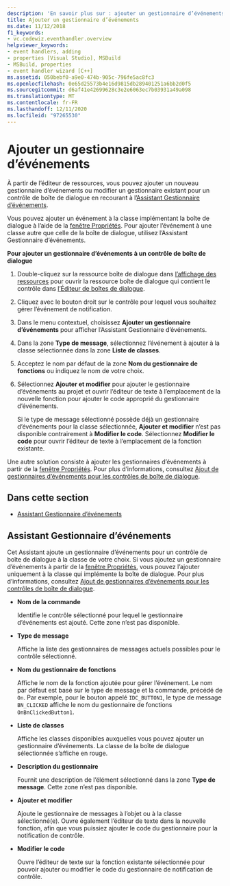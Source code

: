 ```yaml
---
description: 'En savoir plus sur : ajouter un gestionnaire d’événements'
title: Ajouter un gestionnaire d’événements
ms.date: 11/12/2018
f1_keywords:
- vc.codewiz.eventhandler.overview
helpviewer_keywords:
- event handlers, adding
- properties [Visual Studio], MSBuild
- MSBuild, properties
- event handler wizard [C++]
ms.assetid: 050bebf0-a9e0-474b-905c-796fe5ac8fc3
ms.openlocfilehash: 0e65d25573b4e16d9815db289401251a6bb2d0f5
ms.sourcegitcommit: d6af41e42699628c3e2e6063ec7b03931a49a098
ms.translationtype: MT
ms.contentlocale: fr-FR
ms.lasthandoff: 12/11/2020
ms.locfileid: "97265530"
---
```

# <a name="add-an-event-handler"></a>Ajouter un gestionnaire d’événements

À partir de l’éditeur de ressources, vous pouvez ajouter un nouveau gestionnaire d’événements ou modifier un gestionnaire existant pour un contrôle de boîte de dialogue en recourant à l’[Assistant Gestionnaire d’événements](#event-handler-wizard).

Vous pouvez ajouter un événement à la classe implémentant la boîte de dialogue à l’aide de la [fenêtre Propriétés](/visualstudio/ide/reference/properties-window). Pour ajouter l’événement à une classe autre que celle de la boîte de dialogue, utilisez l’Assistant Gestionnaire d’événements.

**Pour ajouter un gestionnaire d’événements à un contrôle de boîte de dialogue**

1. Double-cliquez sur la ressource boîte de dialogue dans [l’affichage des ressources](../windows/how-to-create-a-resource-script-file.md#create-resources) pour ouvrir la ressource boîte de dialogue qui contient le contrôle dans [l’Éditeur de boîtes de dialogue](../windows/dialog-editor.md).

1. Cliquez avec le bouton droit sur le contrôle pour lequel vous souhaitez gérer l’événement de notification.

1. Dans le menu contextuel, choisissez **Ajouter un gestionnaire d’événements** pour afficher l’Assistant Gestionnaire d’événements.

1. Dans la zone **Type de message**, sélectionnez l’événement à ajouter à la classe sélectionnée dans la zone **Liste de classes**.

1. Acceptez le nom par défaut de la zone **Nom du gestionnaire de fonctions** ou indiquez le nom de votre choix.

1. Sélectionnez **Ajouter et modifier** pour ajouter le gestionnaire d’événements au projet et ouvrir l’éditeur de texte à l’emplacement de la nouvelle fonction pour ajouter le code approprié du gestionnaire d’événements.

   Si le type de message sélectionné possède déjà un gestionnaire d’événements pour la classe sélectionnée, **Ajouter et modifier** n’est pas disponible contrairement à **Modifier le code**. Sélectionnez **Modifier le code** pour ouvrir l’éditeur de texte à l’emplacement de la fonction existante.

Une autre solution consiste à ajouter les gestionnaires d’événements à partir de la [fenêtre Propriétés](/visualstudio/ide/reference/properties-window). Pour plus d’informations, consultez [Ajout de gestionnaires d’événements pour les contrôles de boîte de dialogue](../windows/adding-editing-or-deleting-controls.md).

## <a name="in-this-section"></a>Dans cette section

- [Assistant Gestionnaire d’événements](#event-handler-wizard)

## <a name="event-handler-wizard"></a>Assistant Gestionnaire d’événements

Cet Assistant ajoute un gestionnaire d’événements pour un contrôle de boîte de dialogue à la classe de votre choix. Si vous ajoutez un gestionnaire d’événements à partir de la [fenêtre Propriétés](/visualstudio/ide/reference/properties-window), vous pouvez l’ajouter uniquement à la classe qui implémente la boîte de dialogue. Pour plus d’informations, consultez [Ajout de gestionnaires d’événements pour les contrôles de boîte de dialogue](../windows/adding-editing-or-deleting-controls.md).

- **Nom de la commande**

  Identifie le contrôle sélectionné pour lequel le gestionnaire d’événements est ajouté. Cette zone n’est pas disponible.

- **Type de message**

  Affiche la liste des gestionnaires de messages actuels possibles pour le contrôle sélectionné.

- **Nom du gestionnaire de fonctions**

  Affiche le nom de la fonction ajoutée pour gérer l’événement. Le nom par défaut est basé sur le type de message et la commande, précédé de `On`. Par exemple, pour le bouton appelé `IDC_BUTTON1`, le type de message `BN_CLICKED` affiche le nom du gestionnaire de fonctions `OnBnClickedButton1`.

- **Liste de classes**

  Affiche les classes disponibles auxquelles vous pouvez ajouter un gestionnaire d’événements. La classe de la boîte de dialogue sélectionnée s’affiche en rouge.

- **Description du gestionnaire**

  Fournit une description de l’élément sélectionné dans la zone **Type de message**. Cette zone n’est pas disponible.

- **Ajouter et modifier**

  Ajoute le gestionnaire de messages à l’objet ou à la classe sélectionné(e). Ouvre également l’éditeur de texte dans la nouvelle fonction, afin que vous puissiez ajouter le code du gestionnaire pour la notification de contrôle.

- **Modifier le code**

  Ouvre l’éditeur de texte sur la fonction existante sélectionnée pour pouvoir ajouter ou modifier le code du gestionnaire de notification de contrôle.
